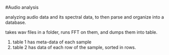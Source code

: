 #Audio analysis

analyzing audio data and its spectral data, to then parse and organize into a database. 

takes wav files in a folder, runs FFT on them, and dumps them into table.
1) table 1 has meta-data of each sample 
2) table 2 has data of each row of the sample, sorted in rows.
